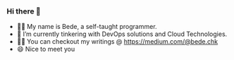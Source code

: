 ### Hi there 👋


- 👨‍💻 My name is Bede, a self-taught programmer.
- 🌱 I’m currently tinkering with DevOps solutions and Cloud Technologies.
- ✍🏽 You can checkout my writings @ https://medium.com/@bede.chk 
- 😄 Nice to meet you
